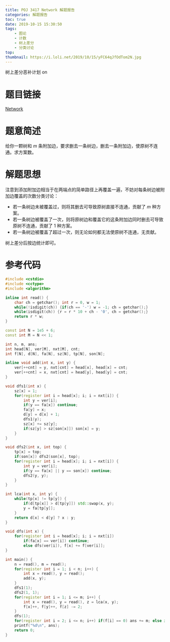 ```yaml
---
title: POJ 3417 Network 解题报告
categories: 解题报告
toc: true
date: 2019-10-15 15:30:50
tags:
	- 图论
	- 计数
	- 树上差分
	- 分类讨论
top:
thumbnail: https://i.loli.net/2019/10/15/yFC64qJfOdTom2N.jpg
---
```


树上差分恶补计划 on

# 题目链接

[Network]( http://poj.org/problem?id=3417 )

# 题意简述

给你一颗树和 $m$ 条附加边，要求删去一条树边，删去一条附加边，使原树不连通。求方案数。

<!--more-->

# 解题思想

注意到添加附加边相当于在两端点的简单路径上再覆盖一遍，不妨对每条树边被附加边覆盖的次数分类讨论：

-   若一条树边未被覆盖过，则将其删去可导致原树直接不连通，贡献了 $m$ 种方案。
-   若一条树边被覆盖了一次，则将原树边和覆盖它的这条附加边同时删去可导致原树不连通，贡献了 $1$ 种方案。
-   若一条树边被覆盖了超过一次，则无论如何都无法使原树不连通，无贡献。

树上差分后按边统计即可。

# 参考代码

```c++
#include <cstdio>
#include <cctype>
#include <algorithm>

inline int read() {
	char ch = getchar(); int r = 0, w = 1;
	while(!isdigit(ch)) {if(ch == '-') w = -1; ch = getchar();}
	while(isdigit(ch)) {r = r * 10 + ch - '0', ch = getchar();}
	return r * w;
}

const int N = 1e5 + 6;
const int M = N << 1;

int n, m, ans;
int head[N], ver[M], nxt[M], cnt;
int f[N], d[N], fa[N], sz[N], tp[N], son[N];

inline void add(int x, int y) {
	ver[++cnt] = y, nxt[cnt] = head[x], head[x] = cnt;
	ver[++cnt] = x, nxt[cnt] = head[y], head[y] = cnt;
}

void dfs1(int x) {
	sz[x] = 1;
	for(register int i = head[x]; i; i = nxt[i]) {
		int y = ver[i];
		if(y == fa[x]) continue;
		fa[y] = x;
		d[y] = d[x] + 1;
		dfs1(y);
		sz[x] += sz[y];
		if(sz[y] > sz[son[x]]) son[x] = y;
	}
}

void dfs2(int x, int top) {
	tp[x] = top;
	if(son[x]) dfs2(son[x], top);
	for(register int i = head[x]; i; i = nxt[i]) {
		int y = ver[i];
		if(y == fa[x] || y == son[x]) continue;
		dfs2(y, y);
	}
}

int lca(int x, int y) {
	while(tp[x] != tp[y]) {
		if(d[tp[x]] > d[tp[y]]) std::swap(x, y);
		y = fa[tp[y]];
	}
	return d[x] < d[y] ? x : y;
}

void dfs(int x) {
	for(register int i = head[x]; i; i = nxt[i])
		if(fa[x] == ver[i]) continue;
		else dfs(ver[i]), f[x] += f[ver[i]];
}

int main() {
	n = read(), m = read();
	for(register int i = 1; i < n; i++) {
		int x = read(), y = read();
		add(x, y);
	}
	dfs1(1);
	dfs2(1, 1);
	for(register int i = 1; i <= m; i++) {
		int x = read(), y = read(), z = lca(x, y);
		f[x]++, f[y]++, f[z] -= 2;
	}
	dfs(1);
	for(register int i = 2; i <= n; i++) if(f[i] == 0) ans += m; else if(f[i] == 1) ans++;
	printf("%d\n", ans);
	return 0;
}
```

